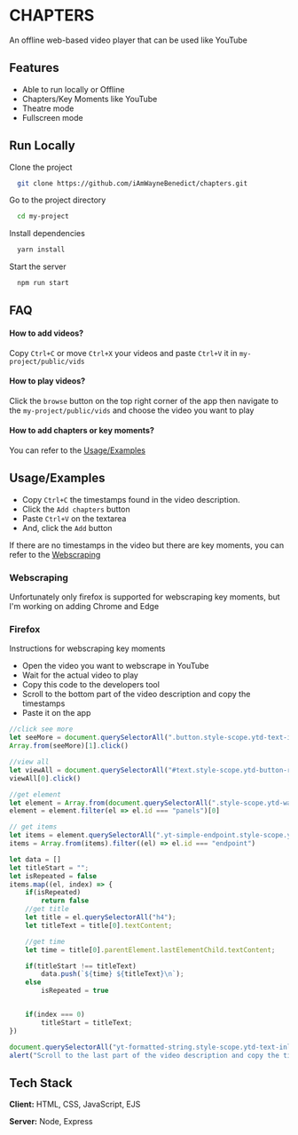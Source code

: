 # CHAPTERS
An offline web-based video player that can be used like YouTube

## Features

- Able to run locally or Offline
- Chapters/Key Moments like YouTube
- Theatre mode
- Fullscreen mode

## Run Locally

Clone the project

```bash
  git clone https://github.com/iAmWayneBenedict/chapters.git
```

Go to the project directory

```bash
  cd my-project
```

Install dependencies

```bash
  yarn install
```

Start the server

```bash
  npm run start
```


## FAQ

#### How to add videos?

Copy `Ctrl+C` or move `Ctrl+X` your videos and paste `Ctrl+V` it in `my-project/public/vids`

#### How to play videos?

Click the `browse` button on the top right corner of the app then navigate to the `my-project/public/vids` and choose the video you want to play

#### How to add chapters or key moments?

You can refer to the [Usage/Examples](#usageexamples)



## Usage/Examples

- Copy `Ctrl+C` the timestamps found in the video description.
- Click the `Add chapters` button 
- Paste `Ctrl+V` on the textarea  
- And, click the `Add` button

If there are no timestamps in the video but there are key moments, you can refer to the [Webscraping](#webscraping) 

### Webscraping
Unfortunately only firefox is supported for webscraping key moments, but I'm working on adding Chrome and Edge

### Firefox
Instructions for webscraping key moments
- Open the video you want to webscrape in YouTube
- Wait for the actual video to play
- Copy this code to the developers tool
- Scroll to the bottom part of the video description and copy the timestamps
- Paste it on the app

```javascript
//click see more
let seeMore = document.querySelectorAll(".button.style-scope.ytd-text-inline-expander")
Array.from(seeMore)[1].click()

//view all
let viewAll = document.querySelectorAll("#text.style-scope.ytd-button-renderer.style-blue-text")
viewAll[0].click()

//get element
let element = Array.from(document.querySelectorAll(".style-scope.ytd-watch-flexy"))
element = element.filter(el => el.id === "panels")[0]

// get items
let items = element.querySelectorAll(".yt-simple-endpoint.style-scope.ytd-macro-markers-list-item-renderer")
items = Array.from(items).filter((el) => el.id === "endpoint")

let data = []
let titleStart = "";
let isRepeated = false
items.map((el, index) => {
    if(isRepeated)
        return false
    //get title
    let title = el.querySelectorAll("h4");
    let titleText = title[0].textContent;

    //get time
    let time = title[0].parentElement.lastElementChild.textContent;

    if(titleStart !== titleText)
        data.push(`${time} ${titleText}\n`);
    else
        isRepeated = true


    if(index === 0)
        titleStart = titleText;
})

document.querySelectorAll("yt-formatted-string.style-scope.ytd-text-inline-expander")[0].append(`\n\n${data.join("")}`)
alert("Scroll to the last part of the video description and copy the timestamps")

```


## Tech Stack

**Client:** HTML, CSS, JavaScript, EJS

**Server:** Node, Express


